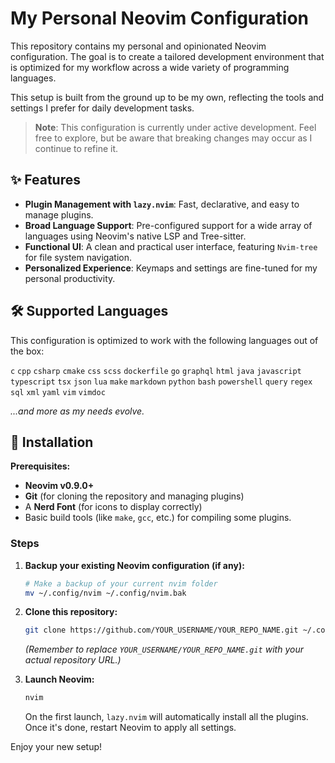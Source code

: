 # My Personal Neovim Configuration

This repository contains my personal and opinionated Neovim configuration. The goal is to create a tailored development environment that is optimized for my workflow across a wide variety of programming languages.

This setup is built from the ground up to be my own, reflecting the tools and settings I prefer for daily development tasks.

> **Note**: This configuration is currently under active development. Feel free to explore, but be aware that breaking changes may occur as I continue to refine it.

## ✨ Features

- **Plugin Management with `lazy.nvim`**: Fast, declarative, and easy to manage plugins.
- **Broad Language Support**: Pre-configured support for a wide array of languages using Neovim's native LSP and Tree-sitter.
- **Functional UI**: A clean and practical user interface, featuring `Nvim-tree` for file system navigation.
- **Personalized Experience**: Keymaps and settings are fine-tuned for my personal productivity.

## 🛠️ Supported Languages

This configuration is optimized to work with the following languages out of the box:

`c` `cpp` `csharp` `cmake` `css` `scss` `dockerfile` `go` `graphql` `html` `java` `javascript` `typescript` `tsx` `json` `lua` `make` `markdown` `python` `bash` `powershell` `query` `regex` `sql` `xml` `yaml` `vim` `vimdoc`

_...and more as my needs evolve._

## 🚀 Installation

**Prerequisites:**

- **Neovim v0.9.0+**
- **Git** (for cloning the repository and managing plugins)
- A **Nerd Font** (for icons to display correctly)
- Basic build tools (like `make`, `gcc`, etc.) for compiling some plugins.

### Steps

1.  **Backup your existing Neovim configuration (if any):**

    ```bash
    # Make a backup of your current nvim folder
    mv ~/.config/nvim ~/.config/nvim.bak
    ```

2.  **Clone this repository:**

    ```bash
    git clone https://github.com/YOUR_USERNAME/YOUR_REPO_NAME.git ~/.config/nvim
    ```

    _(Remember to replace `YOUR_USERNAME/YOUR_REPO_NAME.git` with your actual repository URL.)_

3.  **Launch Neovim:**

    ```bash
    nvim
    ```

    On the first launch, `lazy.nvim` will automatically install all the plugins. Once it's done, restart Neovim to apply all settings.

Enjoy your new setup\!
